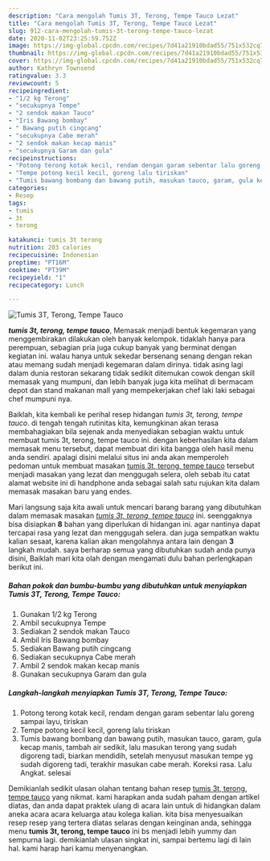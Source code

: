 ```yaml
---
description: "Cara mengolah Tumis 3T, Terong, Tempe Tauco Lezat"
title: "Cara mengolah Tumis 3T, Terong, Tempe Tauco Lezat"
slug: 912-cara-mengolah-tumis-3t-terong-tempe-tauco-lezat
date: 2020-11-02T23:25:59.752Z
image: https://img-global.cpcdn.com/recipes/7d41a21910bdad55/751x532cq70/tumis-3t-terong-tempe-tauco-foto-resep-utama.jpg
thumbnail: https://img-global.cpcdn.com/recipes/7d41a21910bdad55/751x532cq70/tumis-3t-terong-tempe-tauco-foto-resep-utama.jpg
cover: https://img-global.cpcdn.com/recipes/7d41a21910bdad55/751x532cq70/tumis-3t-terong-tempe-tauco-foto-resep-utama.jpg
author: Kathryn Townsend
ratingvalue: 3.3
reviewcount: 5
recipeingredient:
- "1/2 kg Terong"
- "secukupnya Tempe"
- "2 sendok makan Tauco"
- "Iris Bawang bombay"
- " Bawang putih cingcang"
- "secukupnya Cabe merah"
- "2 sendok makan kecap manis"
- "secukupnya Garam dan gula"
recipeinstructions:
- "Potong terong kotak kecil, rendam dengan garam sebentar lalu goreng sampai layu, tiriskan"
- "Tempe potong kecil kecil, goreng lalu tiriskan"
- "Tumis bawang bombang dan bawang putih, masukan tauco, garam, gula kecap manis, tambah air sedikit, lalu masukan terong yang sudah digoreng tadi, biarkan mendidih, setelah menyusut masukan tempe yg sudah digoreng tadi, terakhir masukan cabe merah. Koreksi rasa. Lalu Angkat. selesai"
categories:
- Resep
tags:
- tumis
- 3t
- terong

katakunci: tumis 3t terong 
nutrition: 203 calories
recipecuisine: Indonesian
preptime: "PT16M"
cooktime: "PT39M"
recipeyield: "1"
recipecategory: Lunch

---
```



![Tumis 3T, Terong, Tempe Tauco](https://img-global.cpcdn.com/recipes/7d41a21910bdad55/751x532cq70/tumis-3t-terong-tempe-tauco-foto-resep-utama.jpg)

<b><i>tumis 3t, terong, tempe tauco</i></b>, Memasak menjadi bentuk kegemaran yang menggembirakan dilakukan oleh banyak kelompok. tidaklah hanya para perempuan, sebagian pria juga cukup banyak yang berminat dengan kegiatan ini. walau hanya untuk sekedar bersenang senang dengan rekan atau memang sudah menjadi kegemaran dalam dirinya. tidak asing lagi dalam dunia restoran sekarang tidak sedikit ditemukan cowok dengan skill memasak yang mumpuni, dan lebih banyak juga kita melihat di bermacam depot dan stand makanan mall yang mempekerjakan chef laki laki sebagai chef mumpuni nya.

Baiklah, kita kembali ke perihal resep hidangan <i>tumis 3t, terong, tempe tauco</i>. di tengah tengah rutinitas kita, kemungkinan akan terasa membahagiakan bila sejenak anda menyediakan sebagian waktu untuk membuat tumis 3t, terong, tempe tauco ini. dengan keberhasilan kita dalam memasak menu tersebut, dapat membuat diri kita bangga oleh hasil menu anda sendiri. apalagi disini melalui situs ini anda akan memperoleh pedoman untuk membuat masakan <u>tumis 3t, terong, tempe tauco</u> tersebut menjadi masakan yang lezat dan menggugah selera, oleh sebab itu catat alamat website ini di handphone anda sebagai salah satu rujukan kita dalam memasak masakan baru yang endes.




Mari langsung saja kita awali untuk mencari barang barang yang dibutuhkan dalam memasak masakan <u><i>tumis 3t, terong, tempe tauco</i></u> ini. seenggaknya bisa disiapkan <b>8</b> bahan yang diperlukan di hidangan ini. agar nantinya dapat tercapai rasa yang lezat dan menggugah selera. dan juga sempatkan waktu kalian sesaat, karena kalian akan mengolahnya antara lain dengan <b>3</b> langkah mudah. saya berharap semua yang dibutuhkan sudah anda punya disini, Baiklah mari kita olah dengan mengamati dulu bahan perlengkapan berikut ini.

<!--inarticleads1-->

##### Bahan pokok dan bumbu-bumbu yang dibutuhkan untuk menyiapkan Tumis 3T, Terong, Tempe Tauco:

1. Gunakan 1/2 kg Terong
1. Ambil secukupnya Tempe
1. Sediakan 2 sendok makan Tauco
1. Ambil Iris Bawang bombay
1. Sediakan  Bawang putih cingcang
1. Sediakan secukupnya Cabe merah
1. Ambil 2 sendok makan kecap manis
1. Gunakan secukupnya Garam dan gula




<!--inarticleads2-->

##### Langkah-langkah menyiapkan Tumis 3T, Terong, Tempe Tauco:

1. Potong terong kotak kecil, rendam dengan garam sebentar lalu goreng sampai layu, tiriskan
1. Tempe potong kecil kecil, goreng lalu tiriskan
1. Tumis bawang bombang dan bawang putih, masukan tauco, garam, gula kecap manis, tambah air sedikit, lalu masukan terong yang sudah digoreng tadi, biarkan mendidih, setelah menyusut masukan tempe yg sudah digoreng tadi, terakhir masukan cabe merah. Koreksi rasa. Lalu Angkat. selesai




Demikianlah sedikit ulasan olahan tentang bahan resep <u>tumis 3t, terong, tempe tauco</u> yang nikmat. kami harapkan anda sudah paham dengan artikel diatas, dan anda dapat praktek ulang di acara lain untuk di hidangkan dalam aneka acara acara keluarga atau kolega kalian. kita bisa menyesuaikan resep resep yang tertera diatas selaras dengan keinginan anda, sehingga menu <b>tumis 3t, terong, tempe tauco</b> ini bs menjadi lebih yummy dan sempurna lagi. demikianlah ulasan singkat ini, sampai bertemu lagi di lain hal. kami harap hari kamu menyenangkan.
